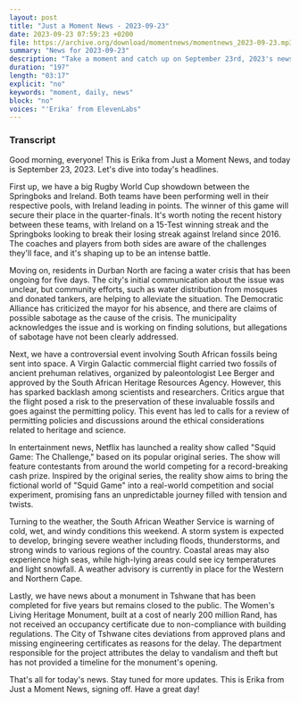 ```yaml
---
layout: post
title: "Just a Moment News - 2023-09-23"
date: 2023-09-23 07:59:23 +0200
file: https://archive.org/download/momentnews/momentnews_2023-09-23.mp3
summary: "News for 2023-09-23"
description: "Take a moment and catch up on September 23rd, 2023's news."
duration: "197"
length: "03:17"
explicit: "no"
keywords: "moment, daily, news"
block: "no"
voices: "'Erika' from ElevenLabs"
---
```


### Transcript

Good morning, everyone! This is Erika from Just a Moment News, and today is September 23, 2023. Let's dive into today's headlines.

First up, we have a big Rugby World Cup showdown between the Springboks and Ireland. Both teams have been performing well in their respective pools, with Ireland leading in points. The winner of this game will secure their place in the quarter-finals. It's worth noting the recent history between these teams, with Ireland on a 15-Test winning streak and the Springboks looking to break their losing streak against Ireland since 2016. The coaches and players from both sides are aware of the challenges they'll face, and it's shaping up to be an intense battle.

Moving on, residents in Durban North are facing a water crisis that has been ongoing for five days. The city's initial communication about the issue was unclear, but community efforts, such as water distribution from mosques and donated tankers, are helping to alleviate the situation. The Democratic Alliance has criticized the mayor for his absence, and there are claims of possible sabotage as the cause of the crisis. The municipality acknowledges the issue and is working on finding solutions, but allegations of sabotage have not been clearly addressed.

Next, we have a controversial event involving South African fossils being sent into space. A Virgin Galactic commercial flight carried two fossils of ancient prehuman relatives, organized by paleontologist Lee Berger and approved by the South African Heritage Resources Agency. However, this has sparked backlash among scientists and researchers. Critics argue that the flight posed a risk to the preservation of these invaluable fossils and goes against the permitting policy. This event has led to calls for a review of permitting policies and discussions around the ethical considerations related to heritage and science.

In entertainment news, Netflix has launched a reality show called "Squid Game: The Challenge," based on its popular original series. The show will feature contestants from around the world competing for a record-breaking cash prize. Inspired by the original series, the reality show aims to bring the fictional world of "Squid Game" into a real-world competition and social experiment, promising fans an unpredictable journey filled with tension and twists.

Turning to the weather, the South African Weather Service is warning of cold, wet, and windy conditions this weekend. A storm system is expected to develop, bringing severe weather including floods, thunderstorms, and strong winds to various regions of the country. Coastal areas may also experience high seas, while high-lying areas could see icy temperatures and light snowfall. A weather advisory is currently in place for the Western and Northern Cape.

Lastly, we have news about a monument in Tshwane that has been completed for five years but remains closed to the public. The Women's Living Heritage Monument, built at a cost of nearly 200 million Rand, has not received an occupancy certificate due to non-compliance with building regulations. The City of Tshwane cites deviations from approved plans and missing engineering certificates as reasons for the delay. The department responsible for the project attributes the delay to vandalism and theft but has not provided a timeline for the monument's opening.

That's all for today's news. Stay tuned for more updates. This is Erika from Just a Moment News, signing off. Have a great day!
